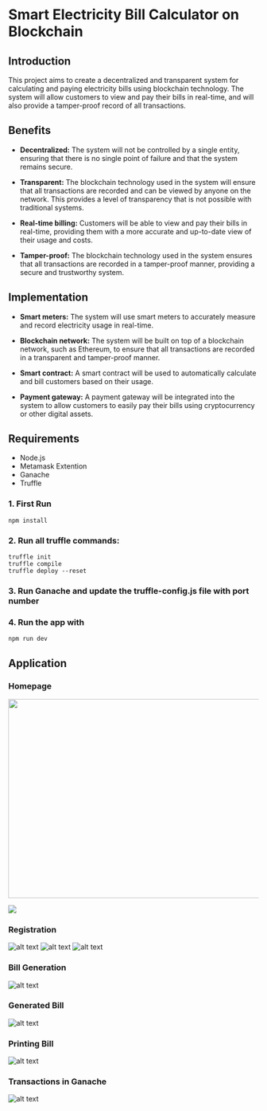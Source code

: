 # Smart Electricity Bill Calculator on Blockchain

## Introduction

This project aims to create a decentralized and transparent system for calculating and paying electricity bills using blockchain technology. The system will allow customers to view and pay their bills in real-time, and will also provide a tamper-proof record of all transactions.

## Benefits

- **Decentralized:** The system will not be controlled by a single entity, ensuring that there is no single point of failure and that the system remains secure.

- **Transparent:** The blockchain technology used in the system will ensure that all transactions are recorded and can be viewed by anyone on the network. This provides a level of transparency that is not possible with traditional systems.

- **Real-time billing:** Customers will be able to view and pay their bills in real-time, providing them with a more accurate and up-to-date view of their usage and costs.

- **Tamper-proof:** The blockchain technology used in the system ensures that all transactions are recorded in a tamper-proof manner, providing a secure and trustworthy system.

## Implementation

- **Smart meters:** The system will use smart meters to accurately measure and record electricity usage in real-time.

- **Blockchain network:** The system will be built on top of a blockchain network, such as Ethereum, to ensure that all transactions are recorded in a transparent and tamper-proof manner.

- **Smart contract:** A smart contract will be used to automatically calculate and bill customers based on their usage.

- **Payment gateway:** A payment gateway will be integrated into the system to allow customers to easily pay their bills using cryptocurrency or other digital assets.

## Requirements

- Node.js
- Metamask Extention
- Ganache
- Truffle


### 1. First Run

```
npm install
```

### 2. Run all truffle commands:

```
truffle init
truffle compile
truffle deploy --reset
```

### 3. Run Ganache and update the truffle-config.js file with port number


### 4. Run the app with

```
npm run dev
```

## Application

### Homepage 
<img src="https://github.com/rishudahiya/smart-electricity-bill-calculator-blockchain/blob/main/screenshots/1.png" width="800" height="400">
<!-- ![alt text](https://github.com/rishudahiya/smart-electricity-bill-calculator-blockchain/blob/main/screenshots/1.png) -->

![](https://github.com/rishudahiya/smart-electricity-bill-calculator-blockchain/blob/main/screenshots/2.png)

### Registration 
![alt text](https://github.com/rishudahiya/smart-electricity-bill-calculator-blockchain/blob/main/screenshots/3.png)
![alt text](https://github.com/rishudahiya/smart-electricity-bill-calculator-blockchain/blob/main/screenshots/4.png)
![alt text](https://github.com/rishudahiya/smart-electricity-bill-calculator-blockchain/blob/main/screenshots/5.png)

### Bill Generation 
![alt text](https://github.com/rishudahiya/smart-electricity-bill-calculator-blockchain/blob/main/screenshots/6.png)

### Generated Bill
![alt text](https://github.com/rishudahiya/smart-electricity-bill-calculator-blockchain/blob/main/screenshots/7.png)
### Printing Bill
![alt text](https://github.com/rishudahiya/smart-electricity-bill-calculator-blockchain/blob/main/screenshots/8.jpg)
### Transactions in Ganache
![alt text](https://github.com/rishudahiya/smart-electricity-bill-calculator-blockchain/blob/main/screenshots/9.jpg)





